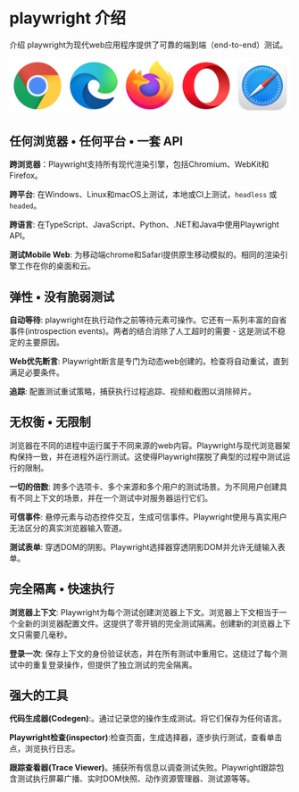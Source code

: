 # playwright 介绍

介绍 playwright为现代web应用程序提供了可靠的端到端（end-to-end）测试。

![](./imgs/Browsers.png)

## 任何浏览器 • 任何平台 • 一套 API

__跨浏览器__：Playwright支持所有现代渲染引擎，包括Chromium、WebKit和Firefox。

__跨平台__: 在Windows、Linux和macOS上测试，本地或CI上测试，`headless` 或 `headed`。

__跨语言__: 在TypeScript、JavaScript、Python、.NET和Java中使用Playwright API。

__测试Mobile Web__: 为移动端chrome和Safari提供原生移动模拟的。相同的渲染引擎工作在你的桌面和云。


## 弹性 • 没有脆弱测试

__自动等待__: playwright在执行动作之前等待元素可操作。它还有一系列丰富的自省事件(introspection events)。两者的结合消除了人工超时的需要 - 这是测试不稳定的主要原因。

__Web优先断言__: Playwright断言是专门为动态web创建的。检查将自动重试，直到满足必要条件。

__追踪__: 配置测试重试策略，捕获执行过程追踪、视频和截图以消除碎片。


## 无权衡 • 无限制

浏览器在不同的进程中运行属于不同来源的web内容。Playwright与现代浏览器架构保持一致，并在进程外运行测试。这使得Playwright摆脱了典型的过程中测试运行的限制。

__一切的倍数__: 跨多个选项卡、多个来源和多个用户的测试场景。为不同用户创建具有不同上下文的场景，并在一个测试中对服务器运行它们。

__可信事件__: 悬停元素与动态控件交互，生成可信事件。Playwright使用与真实用户无法区分的真实浏览器输入管道。

__测试表单__: 穿透DOM的阴影。Playwright选择器穿透阴影DOM并允许无缝输入表单。


## 完全隔离 • 快速执行


__浏览器上下文__: Playwright为每个测试创建浏览器上下文。浏览器上下文相当于一个全新的浏览器配置文件。这提供了零开销的完全测试隔离。创建新的浏览器上下文只需要几毫秒。


__登录一次__: 保存上下文的身份验证状态，并在所有测试中重用它。这绕过了每个测试中的重复登录操作，但提供了独立测试的完全隔离。

## 强大的工具

__代码生成器(Codegen)__:。通过记录您的操作生成测试。将它们保存为任何语言。

__Playwright检查(inspector)__:检查页面，生成选择器，逐步执行测试，查看单击点，浏览执行日志。

__跟踪查看器(Trace Viewer)__。捕获所有信息以调查测试失败。Playwright跟踪包含测试执行屏幕广播、实时DOM快照、动作资源管理器、测试源等等。
